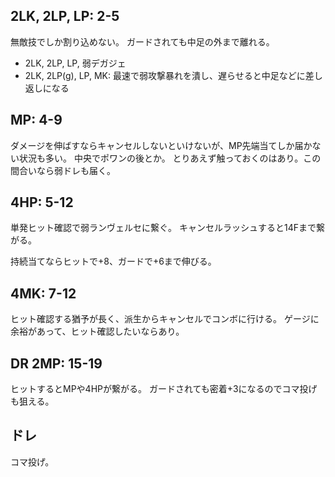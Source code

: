 ## 2LK, 2LP, LP: 2-5

無敵技でしか割り込めない。
ガードされても中足の外まで離れる。

- 2LK, 2LP, LP, 弱デガジェ
- 2LK, 2LP(g), LP, MK: 最速で弱攻撃暴れを潰し、遅らせると中足などに差し返しになる

## MP: 4-9

ダメージを伸ばすならキャンセルしないといけないが、MP先端当てしか届かない状況も多い。
中央でポワンの後とか。
とりあえず触っておくのはあり。この間合いなら弱ドレも届く。

## 4HP: 5-12

単発ヒット確認で弱ランヴェルセに繋ぐ。
キャンセルラッシュすると14Fまで繋がる。

持続当てならヒットで+8、ガードで+6まで伸びる。

## 4MK: 7-12

ヒット確認する猶予が長く、派生からキャンセルでコンボに行ける。
ゲージに余裕があって、ヒット確認したいならあり。

## DR 2MP: 15-19

ヒットするとMPや4HPが繋がる。
ガードされても密着+3になるのでコマ投げも狙える。

## ドレ

コマ投げ。

